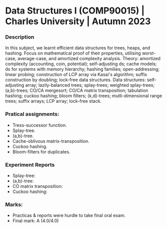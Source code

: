 # Data Structures I (COMP90015) | Charles University | Autumn 2023

### Description
In this subject, we learnt efficient data structures for trees, heaps, and hashing. Focus on mathematical proof of their properties,
utilising worst-case, average-case, and amortized complexity analysis. 
Theory: amortized complexity (accounting, coin, potential); self-adjusting ds; cache models; ds for systems with memory hierarchy; 
hashing families; open-addressing; linear probing; construction of LCP array via Kasai's algorithm; suffix construction by doubling; 
lock-free data structures.
Data structures: self-adjusting array; lazily-balanced trees; splay-trees; weighted splay-trees; (a,b)-trees; CO/CA mergesort;
CO/CA matrix transposition; tabulation hashing; cuckoo hashing; bloom filters; (k,d)-trees; mutli-dimensional range trees; suffix arrays;
LCP array; lock-free stack.

### Pratical assignments:
- Tress-successor function.
- Splay-tree.
- (a,b)-tree.
- Cache-oblivous matrix-transposition.
- Cuckoo hashing.
- Bloom-filters for duplicates.

### Experiment Reports
- Splay-tree:
- (a,b)-tree:
- CO matrix transposition:
- Cuckoo hashing:

### Marks: 
- Practicas & reports were hurdle to take final oral exam.
- Final mark: A (4.0/4.0)
